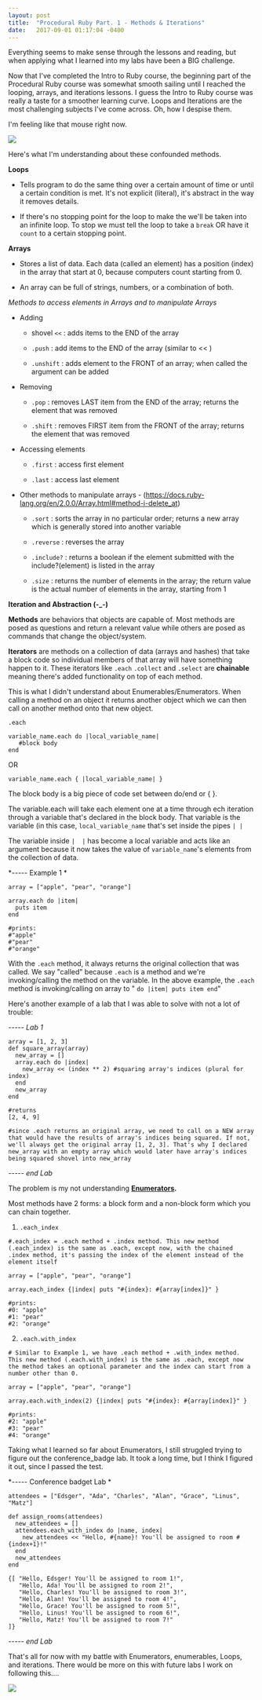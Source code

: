 ```yaml
---
layout: post
title:  "Procedural Ruby Part. 1 - Methods & Iterations"
date:   2017-09-01 01:17:04 -0400
---
```



Everything seems to make sense through the lessons and reading, but when applying what I learned into my labs have been a BIG challenge.

Now that I've completed the Intro to Ruby course, the beginning part of the Procedural Ruby course was somewhat smooth sailing until I reached the looping, arrays, and iterations lessons. I guess the Intro to Ruby course was really a taste for a smoother learning curve. Loops and Iterations are the most challenging subjects I've come across. Oh, how I despise them.

I'm feeling like that mouse right now.

![](http://i.imgur.com/YRFyVhy.gif)

Here's what I'm understanding about these confounded methods.

**Loops**

* Tells program to do the same thing over a certain amount of time or until a certain condition is met. It's not explicit (literal), it's abstract in the way it removes details.

* If there's no stopping point for the loop to make the we'll be taken into an infinite loop. To stop we must tell the loop to take a ```break``` OR have it ```count``` to a certain stopping point.


**Arrays**

* Stores a list of data. Each data (called an element) has a position (index) in the array that start at 0, because computers count starting from 0.

* An array can be full of strings, numbers, or a combination of both.


*Methods to access elements in Arrays and to manipulate Arrays*

* Adding

   * shovel ```<<```  : adds items to the END of the array
   
   * ```.push``` : add items to the END of the array (similar to  << )
   
   * ```.unshift``` : adds element to the FRONT of an array; when called the argument can be added

* Removing

   * ```.pop``` : removes LAST item from the END of the array; returns the element that was removed
   
   * ```.shift``` : removes FIRST item from the FRONT of the array; returns the element that was removed

* Accessing elements

   * ```.first``` : access first element
   
   * ```.last``` : access last element
  
* Other methods to manipulate arrays - (https://docs.ruby-lang.org/en/2.0.0/Array.html#method-i-delete_at)

   * ```.sort``` : sorts the array in no particular order; returns a new array which is generally stored into another variable

   * ```.reverse``` : reverses the array

   * ```.include?``` : returns a boolean if the element submitted with the include?(element) is listed in the array

   * ```.size``` : returns the number of elements in the array; the return value is the actual number of elements in the array, starting from 1


**Iteration and Abstraction (-_-)**

**Methods** are behaviors that objects are capable of. Most methods are posed as questions and return a relevant value while others are posed as commands that change the object/system.

**Iterators** are methods on a collection of data (arrays and hashes) that take a block code so individual members of that array will have something happen to it. These iterators like ``` .each ``` ``` .collect ``` and ``` .select ``` are **chainable** meaning there's added functionality on top of each method.

This is what I didn't understand about Enumerables/Enumerators. When calling a method on an object it returns another object which we can then call on another method onto that new object.

``` .each ```

```
variable_name.each do |local_variable_name|
   #block body
end
```

OR

```
variable_name.each { |local_variable_name| }
```

The block body is a big piece of code set between do/end or { }.

The variable.each will take each element one at a time through ech iteration through a variable that's declared in the block body. That variable is the variable (in this case, ```local_variable_name``` that's set inside the pipes ```| |```

The variable inside ```|  |``` has become a local variable and acts like an argument because it now takes the value of ```variable_name```'s elements from the collection of data.

*----- Example 1 *
```
array = ["apple", "pear", "orange"]

array.each do |item|
  puts item
end

#prints:
#"apple"
#"pear"
#"orange"
```

With the ```.each``` method, it always returns the original collection that was called. We say "called" because ```.each``` is a method and we're invoking/calling the method on the variable. In the above example, the ```.each``` method is invoking/calling on array to " ``` do |item| puts item end ```"

Here's another example of a lab that I was able to solve with not a lot of trouble:

*----- Lab 1*
```
array = [1, 2, 3]
def square_array(array)
  new_array = []
  array.each do |index|
    new_array << (index ** 2) #squaring array's indices (plural for index)
  end
  new_array
end

#returns
[2, 4, 9]

#since .each returns an original array, we need to call on a NEW array that would have the results of array's indices being squared. If not, we'll always get the original array [1, 2, 3]. That's why I declared new_array with an empty array which would later have array's indices being squared shovel into new_array
```
*----- end Lab*


The problem is my not understanding **[Enumerators](http://ruby-doc.org/core-2.4.1/Enumerator.html#M000303).** 

Most methods have 2 forms: a block form and a non-block form which you can chain together.

1. ```.each_index```

```
#.each_index = .each method + .index method. This new method (.each_index) is the same as .each, except now, with the chained .index method, it's passing the index of the element instead of the element itself

array = ["apple", "pear", "orange"]

array.each_index {|index| puts "#{index}: #{array[index]}" }

#prints:
#0: "apple"
#1: "pear"
#2: "orange"
```

2. ```.each.with_index```

```
# Similar to Example 1, we have .each method + .with_index method. This new method (.each.with_index) is the same as .each, except now the method takes an optional parameter and the index can start from a number other than 0.

array = ["apple", "pear", "orange"]

array.each.with_index(2) {|index| puts "#{index}: #{array[index]}" }

#prints:
#2: "apple"
#3: "pear"
#4: "orange"
```

Taking what I learned so far about Enumerators, I still struggled trying to figure out the conference_badge lab. It took a long time, but I think I figured it out, since I passed the test.

*----- Conference badget Lab *
```
attendees = ["Edsger", "Ada", "Charles", "Alan", "Grace", "Linus", "Matz"]

def assign_rooms(attendees)
  new_attendees = []
  attendees.each_with_index do |name, index|
    new_attendees << "Hello, #{name}! You'll be assigned to room #{index+1}!"
  end
  new_attendees
end

{[ "Hello, Edsger! You'll be assigned to room 1!",
   "Hello, Ada! You'll be assigned to room 2!",
   "Hello, Charles! You'll be assigned to room 3!",
   "Hello, Alan! You'll be assigned to room 4!",
   "Hello, Grace! You'll be assigned to room 5!",
   "Hello, Linus! You'll be assigned to room 6!",
   "Hello, Matz! You'll be assigned to room 7!"
]}
```
*----- end Lab*

That's all for now with my battle with Enumerators, enumerables, Loops, and iterations. There would be more on this with future labs I work on following this....

![](http://i.imgur.com/d29Chjj.jpg)
